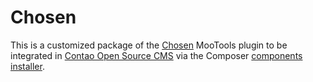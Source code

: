 Chosen
======

This is a customized package of the [Chosen][1] MooTools plugin to be integrated
in [Contao Open Source CMS][2] via the Composer [components installer][3].


[1]: http://julesjanssen.github.io/chosen/
[2]: https://contao.org
[3]: http://robloach.github.io/component-installer/
